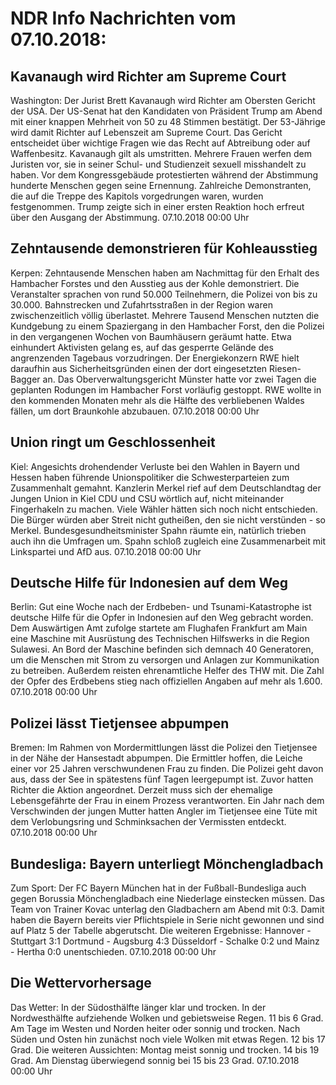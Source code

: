 # NDR Info Nachrichten vom 07.10.2018:


## Kavanaugh wird Richter am Supreme Court
Washington: Der Jurist Brett Kavanaugh wird Richter am Obersten Gericht der USA. Der US-Senat hat den Kandidaten von Präsident Trump am Abend mit einer knappen Mehrheit von 50 zu 48 Stimmen bestätigt. Der 53-Jährige wird damit Richter auf Lebenszeit am Supreme Court. Das Gericht entscheidet über wichtige Fragen wie das Recht auf Abtreibung oder auf Waffenbesitz. Kavanaugh gilt als umstritten. Mehrere Frauen werfen dem Juristen vor, sie in seiner Schul- und Studienzeit sexuell misshandelt zu haben. Vor dem Kongressgebäude protestierten während der Abstimmung hunderte Menschen gegen seine Ernennung. Zahlreiche Demonstranten, die auf die Treppe des Kapitols vorgedrungen waren, wurden festgenommen. Trump zeigte sich in einer ersten Reaktion hoch erfreut über den Ausgang der Abstimmung. 07.10.2018 00:00 Uhr 

## Zehntausende demonstrieren für Kohleausstieg
Kerpen: Zehntausende Menschen haben am Nachmittag für den Erhalt des Hambacher Forstes und den Ausstieg aus der Kohle demonstriert. Die Veranstalter sprachen von rund 50.000 Teilnehmern, die Polizei von bis zu 30.000. Bahnstrecken und Zufahrtsstraßen in der Region waren zwischenzeitlich völlig überlastet. Mehrere Tausend Menschen nutzten die Kundgebung zu einem Spaziergang in den Hambacher Forst, den die Polizei in den vergangenen Wochen von Baumhäusern geräumt hatte. Etwa einhundert Aktivisten gelang es, auf das gesperrte Gelände des angrenzenden Tagebaus vorzudringen. Der Energiekonzern RWE hielt daraufhin aus Sicherheitsgründen einen der dort eingesetzten Riesen-Bagger an. Das Oberverwaltungsgericht Münster hatte vor zwei Tagen die geplanten Rodungen im Hambacher Forst vorläufig gestoppt. RWE wollte in den kommenden Monaten mehr als die Hälfte des verbliebenen Waldes fällen, um dort Braunkohle abzubauen. 07.10.2018 00:00 Uhr 

## Union ringt um Geschlossenheit
Kiel: Angesichts drohendender Verluste bei den Wahlen in Bayern und Hessen haben führende Unionspolitiker die Schwesterparteien zum Zusammenhalt gemahnt. Kanzlerin Merkel rief auf dem Deutschlandtag der Jungen Union in Kiel CDU und CSU wörtlich auf, nicht miteinander Fingerhakeln zu machen. Viele Wähler hätten sich noch nicht entschieden. Die Bürger würden aber Streit nicht gutheißen, den sie nicht verstünden - so Merkel. Bundesgesundheitsminister Spahn räumte ein, natürlich trieben auch ihn die Umfragen um. Spahn schloß zugleich eine Zusammenarbeit mit Linkspartei und AfD aus. 07.10.2018 00:00 Uhr 

## Deutsche Hilfe für Indonesien auf dem Weg
Berlin: Gut eine Woche nach der Erdbeben- und Tsunami-Katastrophe ist deutsche Hilfe für die Opfer in Indonesien auf den Weg gebracht worden. Dem Auswärtigen Amt zufolge startete am Flughafen Frankfurt am Main eine Maschine mit Ausrüstung des Technischen Hilfswerks in die Region Sulawesi. An Bord der Maschine befinden sich demnach 40 Generatoren, um die Menschen mit Strom zu versorgen und Anlagen zur Kommunikation zu betreiben. Außerdem reisten ehrenamtliche Helfer des THW mit. Die Zahl der Opfer des Erdbebens stieg nach offiziellen Angaben auf mehr als 1.600. 07.10.2018 00:00 Uhr 

## Polizei lässt Tietjensee abpumpen
Bremen: Im Rahmen von Mordermittlungen lässt die Polizei den Tietjensee in der Nähe der Hansestadt abpumpen. Die Ermittler hoffen, die Leiche einer vor 25 Jahren verschwundenen Frau zu finden. Die Polizei geht davon aus, dass der See in spätestens fünf Tagen leergepumpt ist. Zuvor hatten Richter die Aktion angeordnet. Derzeit muss sich der ehemalige Lebensgefährte der Frau in einem Prozess verantworten. Ein Jahr nach dem Verschwinden der jungen Mutter hatten Angler im Tietjensee eine Tüte mit dem Verlobungsring und Schminksachen der Vermissten entdeckt. 07.10.2018 00:00 Uhr 

## Bundesliga: Bayern unterliegt Mönchengladbach
Zum Sport: Der FC Bayern München hat in der Fußball-Bundesliga auch gegen Borussia Mönchengladbach eine Niederlage einstecken müssen. Das Team von Trainer Kovac unterlag den Gladbachern am Abend mit 0:3. Damit haben die Bayern bereits vier Pflichtspiele in Serie nicht gewonnen und sind auf Platz 5 der Tabelle abgerutscht. Die weiteren Ergebnisse:
Hannover - Stuttgart 3:1
Dortmund - Augsburg 	4:3 Düsseldorf - Schalke  	0:2
und Mainz - Hertha 			0:0 unentschieden. 07.10.2018 00:00 Uhr 

## Die Wettervorhersage
Das Wetter: In der Südosthälfte länger klar und trocken. In der Nordwesthälfte aufziehende Wolken und gebietsweise Regen. 11 bis 6 Grad. Am Tage im Westen und Norden heiter oder sonnig und trocken. Nach Süden und Osten hin zunächst noch viele Wolken mit etwas Regen. 12 bis 17 Grad. Die weiteren Aussichten:
Montag meist sonnig und trocken. 14 bis 19 Grad. Am Dienstag überwiegend sonnig bei 15 bis 23 Grad. 07.10.2018 00:00 Uhr 
